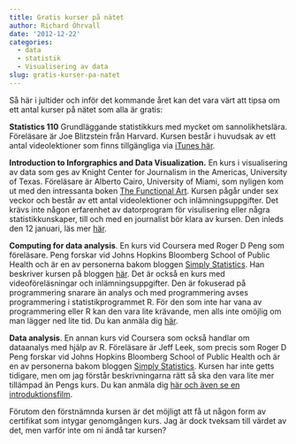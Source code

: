 ```yaml
---
title: Gratis kurser på nätet
author: Richard Öhrvall
date: '2012-12-22'
categories:
  - data
  - statistik
  - Visualisering av data
slug: gratis-kurser-pa-natet
---
```


Så här i jultider och inför det kommande året kan det vara värt att tipsa om ett antal kurser på nätet som alla är gratis:

**Statistics 110** Grundläggande statistikkurs med mycket om sannolikhetslära. Föreläsare är Joe Blitzstein från Harvard. Kursen består i huvudsak av ett antal videolektioner som finns tillgängliga via [iTunes här](https://itunes.apple.com/us/course/statistics-110-probability/id502492375).

**Introduction to Inforgraphics and Data Visualization.** En kurs i visualisering av data som ges av Knight Center for Journalism in the Americas, University of Texas. Föreläsare är Alberto Cairo, University of Miami, som nyligen kom ut med den intressanta boken [The Functional Art](http://www.amazon.com/Functional-Art-introduction-information-visualization/dp/0321834739). Kursen pågår under sex veckor och består av ett antal videolektioner och inlämningsuppgifter. Det krävs inte någon erfarenhet av datorprogram för visulisering eller några statistikkunskaper, till och med en journalist bör klara av kursen. Den inleds den 12 januari, läs mer [här](https://knightcenter.utexas.edu/course/introduction-inforgraphics-and-data-visualization-january-2013).

**Computing for data analysis**. En kurs vid Coursera med Roger D Peng som föreläsare. Peng forskar vid Johns Hopkins Bloomberg School of Public Health och är en av personerna bakom bloggen [Simply Statistics](http://simplystatistics.org/). Han beskriver kursen på bloggen [här](http://simplystatistics.org/2012/12/14/computing-for-data-analysis-returns/). Det är också en kurs med videoföreläsningar och inlämningsuppgifter. Den är fokuserad på programmering snarare än analys och med programmering avses programmering i statistikprogrammet R. För den som inte har vana av programmering eller R kan den vara lite krävande, men alls inte omöjlig om man lägger ned lite tid. Du kan anmäla dig [här](https://www.coursera.org/course/compdata).

**Data analysis**. En annan kurs vid Coursera som också handlar om dataanalys med hjälp av R. Föreläsare är Jeff Leek, som precis som Roger D Peng forskar vid Johns Hopkins Bloomberg School of Public Health och är en av personerna bakom bloggen [Simply Statistics](http://simplystatistics.org/). Kursen har inte getts tidigare, men om jag förstår beskrivningarna rätt så ska den vara lite mer tillämpad än Pengs kurs. Du kan anmäla dig [här och även se en introduktionsfilm](https://www.coursera.org/course/dataanalysis).

Förutom den förstnämnda kursen är det möjligt att få ut någon form av certifikat som intygar genomgången kurs. Jag är dock tveksam till värdet av det, men varför inte om ni ändå tar kursen?
